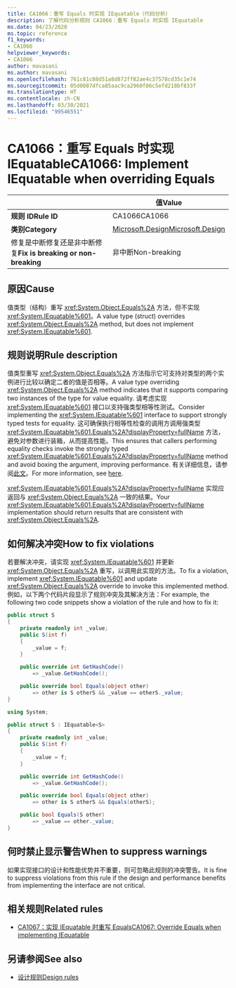 ```yaml
---
title: CA1066：重写 Equals 时实现 IEquatable（代码分析）
description: 了解代码分析规则 CA1066：重写 Equals 时实现 IEquatable
ms.date: 04/23/2020
ms.topic: reference
f1_keywords:
- CA1066
helpviewer_keywords:
- CA1066
author: mavasani
ms.author: mavasani
ms.openlocfilehash: 761c81c88d51a8d872ff82ae4c37578cd35c1e74
ms.sourcegitcommit: 05d0087dfca85aac9ca2960f86c5efd218bf833f
ms.translationtype: HT
ms.contentlocale: zh-CN
ms.lasthandoff: 03/30/2021
ms.locfileid: "99546551"
---
```

# <a name="ca1066-implement-iequatable-when-overriding-equals"></a><span data-ttu-id="299d9-103">CA1066：重写 Equals 时实现 IEquatable</span><span class="sxs-lookup"><span data-stu-id="299d9-103">CA1066: Implement IEquatable when overriding Equals</span></span>

| | <span data-ttu-id="299d9-104">值</span><span class="sxs-lookup"><span data-stu-id="299d9-104">Value</span></span> |
|-|-|
| <span data-ttu-id="299d9-105">**规则 ID**</span><span class="sxs-lookup"><span data-stu-id="299d9-105">**Rule ID**</span></span> |<span data-ttu-id="299d9-106">CA1066</span><span class="sxs-lookup"><span data-stu-id="299d9-106">CA1066</span></span>|
| <span data-ttu-id="299d9-107">**类别**</span><span class="sxs-lookup"><span data-stu-id="299d9-107">**Category**</span></span> |[<span data-ttu-id="299d9-108">Microsoft.Design</span><span class="sxs-lookup"><span data-stu-id="299d9-108">Microsoft.Design</span></span>](design-warnings.md)|
| <span data-ttu-id="299d9-109">修复是中断修复还是非中断修复</span><span class="sxs-lookup"><span data-stu-id="299d9-109">**Fix is breaking or non-breaking**</span></span> |<span data-ttu-id="299d9-110">非中断</span><span class="sxs-lookup"><span data-stu-id="299d9-110">Non-breaking</span></span>|

## <a name="cause"></a><span data-ttu-id="299d9-111">原因</span><span class="sxs-lookup"><span data-stu-id="299d9-111">Cause</span></span>

<span data-ttu-id="299d9-112">值类型（结构）重写 <xref:System.Object.Equals%2A> 方法，但不实现 <xref:System.IEquatable%601>。</span><span class="sxs-lookup"><span data-stu-id="299d9-112">A value type (struct) overrides <xref:System.Object.Equals%2A> method, but does not implement <xref:System.IEquatable%601>.</span></span>

## <a name="rule-description"></a><span data-ttu-id="299d9-113">规则说明</span><span class="sxs-lookup"><span data-stu-id="299d9-113">Rule description</span></span>

<span data-ttu-id="299d9-114">值类型重写 <xref:System.Object.Equals%2A> 方法指示它可支持对类型的两个实例进行比较以确定二者的值是否相等。</span><span class="sxs-lookup"><span data-stu-id="299d9-114">A value type overriding <xref:System.Object.Equals%2A> method indicates that it supports comparing two instances of the type for value equality.</span></span> <span data-ttu-id="299d9-115">请考虑实现 <xref:System.IEquatable%601> 接口以支持强类型相等性测试。</span><span class="sxs-lookup"><span data-stu-id="299d9-115">Consider implementing the <xref:System.IEquatable%601> interface to support strongly typed tests for equality.</span></span> <span data-ttu-id="299d9-116">这可确保执行相等性检查的调用方调用强类型 <xref:System.IEquatable%601.Equals%2A?displayProperty=fullName> 方法，避免对参数进行装箱，从而提高性能。</span><span class="sxs-lookup"><span data-stu-id="299d9-116">This ensures that callers performing equality checks invoke the strongly typed <xref:System.IEquatable%601.Equals%2A?displayProperty=fullName> method and avoid boxing the argument, improving performance.</span></span> <span data-ttu-id="299d9-117">有关详细信息，请参阅[此文](/dotnet/api/system.iequatable-1#notes-to-implementers)。</span><span class="sxs-lookup"><span data-stu-id="299d9-117">For more information, see [here](/dotnet/api/system.iequatable-1#notes-to-implementers).</span></span>

<span data-ttu-id="299d9-118"><xref:System.IEquatable%601.Equals%2A?displayProperty=fullName> 实现应返回与 <xref:System.Object.Equals%2A> 一致的结果。</span><span class="sxs-lookup"><span data-stu-id="299d9-118">Your <xref:System.IEquatable%601.Equals%2A?displayProperty=fullName> implementation should return results that are consistent with <xref:System.Object.Equals%2A>.</span></span>

## <a name="how-to-fix-violations"></a><span data-ttu-id="299d9-119">如何解决冲突</span><span class="sxs-lookup"><span data-stu-id="299d9-119">How to fix violations</span></span>

<span data-ttu-id="299d9-120">若要解决冲突，请实现 <xref:System.IEquatable%601> 并更新 <xref:System.Object.Equals%2A> 重写，以调用此实现的方法。</span><span class="sxs-lookup"><span data-stu-id="299d9-120">To fix a violation, implement <xref:System.IEquatable%601> and update <xref:System.Object.Equals%2A> override to invoke this implemented method.</span></span> <span data-ttu-id="299d9-121">例如，以下两个代码片段显示了规则冲突及其解决方法：</span><span class="sxs-lookup"><span data-stu-id="299d9-121">For example, the following two code snippets show a violation of the rule and how to fix it:</span></span>

```csharp
public struct S
{
    private readonly int _value;
    public S(int f)
    {
        _value = f;
    }

    public override int GetHashCode()
        => _value.GetHashCode();

    public override bool Equals(object other)
        => other is S otherS && _value == otherS._value;
}
```

```csharp
using System;

public struct S : IEquatable<S>
{
    private readonly int _value;
    public S(int f)
    {
        _value = f;
    }

    public override int GetHashCode()
        => _value.GetHashCode();

    public override bool Equals(object other)
        => other is S otherS && Equals(otherS);

    public bool Equals(S other)
        => _value == other._value;
}
```

## <a name="when-to-suppress-warnings"></a><span data-ttu-id="299d9-122">何时禁止显示警告</span><span class="sxs-lookup"><span data-stu-id="299d9-122">When to suppress warnings</span></span>

<span data-ttu-id="299d9-123">如果实现接口的设计和性能优势并不重要，则可忽略此规则的冲突警告。</span><span class="sxs-lookup"><span data-stu-id="299d9-123">It is fine to suppress violations from this rule if the design and performance benefits from implementing the interface are not critical.</span></span>

## <a name="related-rules"></a><span data-ttu-id="299d9-124">相关规则</span><span class="sxs-lookup"><span data-stu-id="299d9-124">Related rules</span></span>

- [<span data-ttu-id="299d9-125">CA1067：实现 IEquatable 时重写 Equals</span><span class="sxs-lookup"><span data-stu-id="299d9-125">CA1067: Override Equals when implementing IEquatable</span></span>](ca1067.md)

## <a name="see-also"></a><span data-ttu-id="299d9-126">另请参阅</span><span class="sxs-lookup"><span data-stu-id="299d9-126">See also</span></span>

- [<span data-ttu-id="299d9-127">设计规则</span><span class="sxs-lookup"><span data-stu-id="299d9-127">Design rules</span></span>](design-warnings.md)
